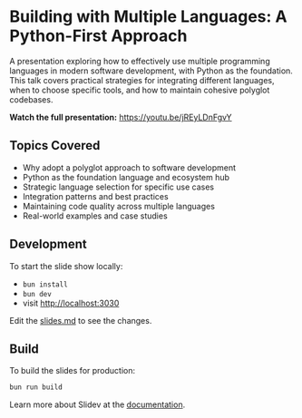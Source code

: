 # Building with Multiple Languages: A Python-First Approach

A presentation exploring how to effectively use multiple programming languages in modern software development, with Python as the foundation. This talk covers practical strategies for integrating different languages, when to choose specific tools, and how to maintain cohesive polyglot codebases.

**Watch the full presentation:** https://youtu.be/jREyLDnFgvY

## Topics Covered

- Why adopt a polyglot approach to software development
- Python as the foundation language and ecosystem hub
- Strategic language selection for specific use cases
- Integration patterns and best practices
- Maintaining code quality across multiple languages
- Real-world examples and case studies

## Development

To start the slide show locally:

- `bun install`
- `bun dev`
- visit <http://localhost:3030>

Edit the [slides.md](./slides.md) to see the changes.

## Build

To build the slides for production:

```bash
bun run build
```

Learn more about Slidev at the [documentation](https://sli.dev/).
